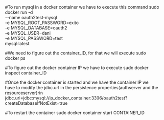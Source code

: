 #To run mysql in a docker container we have to execute this command
sudo docker run -d \
    --name oauth2test-mysql \
    -e MYSQL_ROOT_PASSWORD=exito \
    -e MYSQL_DATABASE=oauth2 \
    -e MYSQL_USER=dani \
    -e MYSQL_PASSWORD=test \
    mysql:latest

#We need to figure out the container_ID, for that we will execute
sudo docker ps

#To figure out the docker container IP we have to execute 
sudo docker inspect container_ID

#Once the docker container is started and we have the container IP we have to modify the jdbc.url in the persistence.properties(authserver and the resourceserver)rin
jdbc.url=jdbc:mysql://ip_docker_container:3306/oauth2test?createDatabaseIfNotExist=true

#To restart the container
sudo docker container start CONTAINER_ID

